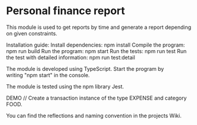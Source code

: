 # Personal finance report

This module is used to get reports by time and generate a report depending on given constraints.

Installation guide:
Install dependencies: npm install
Compile the program: npm run build
Run the program: npm start
Run the tests: npm run test
Run the test with detailed information: npm run test:detail

The module is developed using TypeScript. Start the program by writing "npm start" in the console.

The module is tested using the npm library Jest.

DEMO
// Create a transaction instance of the type EXPENSE and category FOOD.


You can find the reflections and naming convention in the projects Wiki.
